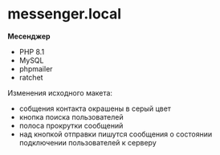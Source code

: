 # messenger.local
**Месенджер**

* PHP 8.1
* MySQL
* phpmailer
* ratchet

Изменения исходного макета:
* собщения контакта окрашены в серый цвет
* кнопка поиска пользователей
* полоса прокрутки сообщений
* над кнопкой отправки пишутся сообщения о состоянии подключении пользователей к серверу
